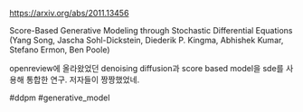 https://arxiv.org/abs/2011.13456

Score-Based Generative Modeling through Stochastic Differential
  Equations (Yang Song, Jascha Sohl-Dickstein, Diederik P. Kingma, Abhishek Kumar, Stefano Ermon, Ben Poole)

openreview에 올라왔었던 denoising diffusion과 score based model을 sde를 사용해 통합한 연구. 저자들이 짱짱했었네.

#ddpm #generative_model